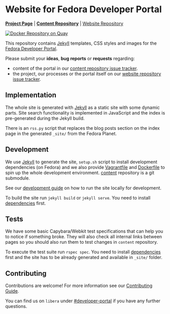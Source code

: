 # Website for Fedora Developer Portal
**[Project Page](https://fedoraproject.org/wiki/Websites/Developer)** |
**[Content Repository](https://github.com/developer-portal/content)** |
[Website Repository](https://github.com/developer-portal/website)

[![Docker Repository on Quay](https://quay.io/repository/developer-portal/devel/status "Docker Repository on Quay")](https://quay.io/repository/developer-portal/devel)

This repository contains [Jekyll](http://jekyllrb.com/) templates, CSS styles and images for the [Fedora Developer Portal](https://developer.fedoraproject.org/).

Please submit your **ideas**, **bug reports** or **requests** regarding:
- content of the portal in our [content repository issue tracker](https://github.com/developer-portal/content/issues).
- the project, our processes or the portal itself on our [website repository issue tracker](https://github.com/developer-portal/website/issues).

## Implementation

The whole site is generated with [Jekyll](http://jekyllrb.com/) as a static site with some dynamic parts. Site search functionality is implemented in JavaScript and the index is pre-generated during the Jekyll build.

There is an `rss.py` script that replaces the blog posts section on the index page in the generated `_site/` from the Fedora Planet.

## Development

We use [Jekyll](http://jekyllrb.com/) to generate the site, `setup.sh` script to install development dependencies (on Fedora) and we also provide [Vagrantfile](/Vagrantfile) and [Dockerfile](/Dockerfile)
to spin up the whole development environment. [content](https://github.com/developer-portal/content) repository is a git submodule.

See our [development guide](/DEVELOPMENT.md) on how to run the site locally for development.

To build the site run `jekyll build` or `jekyll serve`. You need to install [dependencies](/setup.sh) first.

## Tests

We have some basic Capybara/Webkit test specifications that can help you to notice if something broke. They will also check all internal links between pages so you should also run them to test changes in `content` repository.

To execute the test suite run `rspec spec`. You need to install [dependencies](/setup.sh) first and the site has to be already generated and available in `_site/` folder.

## Contributing

Contributions are welcome! For more information see our [Contributing Guide](https://developer-portal.github.io/contributing).

You can find us on `libera` under [#developer-portal](https://web.libera.chat/?channels=#developer-portal) if you have any further questions.

